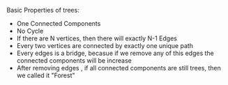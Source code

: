 Basic Properties of trees:
- One Connected Components
- No Cycle
- If there are N vertices, then there will exactly N-1 Edges
- Every two vertices are connected by exactly one unique path
- Every edges is a bridge, becasue if we remove any of this edges the connected components will be increase
- After removing edges , if all connected components are still trees, then we called it "Forest" 
